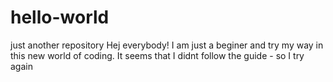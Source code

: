 # hello-world
just another repository
Hej everybody!
I am just a beginer and try my way in this new world of coding.
It seems that I didnt follow the guide - so I try again
